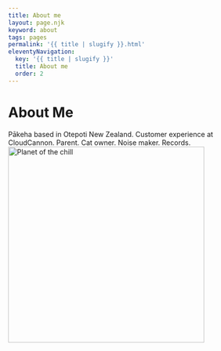 ```yaml
---
title: About me
layout: page.njk
keyword: about
tags: pages
permalink: '{{ title | slugify }}.html'
eleventyNavigation:
  key: '{{ title | slugify }}'
  title: About me
  order: 2
---
```

# About Me

Pākeha based in Otepoti New Zealand. Customer experience at CloudCannon. Parent. Cat owner. Noise maker. Records.
 <img width="400" height="400" alt="Planet of the chill" src="/img/Chill-ape.jpeg" style="align:center;" />